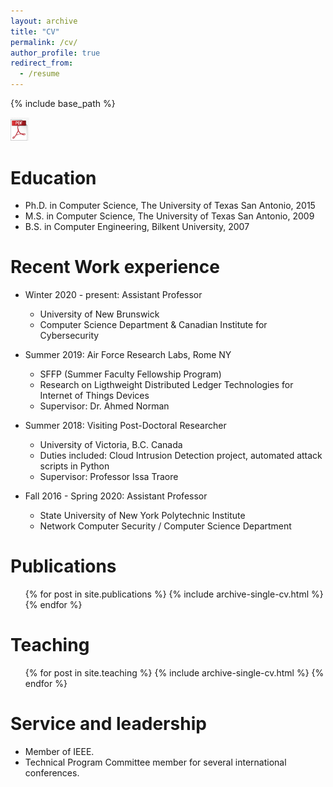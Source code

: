 ```yaml
---
layout: archive
title: "CV"
permalink: /cv/
author_profile: true
redirect_from:
  - /resume
---
```


{% include base_path %}
<!---
[**_pdf_**](https://www.dropbox.com/s/qxftf4utu3s76me/cv_ali_tekeoglu.pdf?dl=0)
-->
<a href="https://www.dropbox.com/s/qxftf4utu3s76me/cv_ali_tekeoglu.pdf?dl=0"><img src="../files/pdflogo.jpg" width="30"></a>

Education
======
* Ph.D. in Computer Science, The University of Texas San Antonio, 2015
* M.S. in Computer Science, The University of Texas San Antonio, 2009
* B.S. in Computer Engineering, Bilkent University, 2007


Recent Work experience
======
* Winter 2020 - present: Assistant Professor
  * University of New Brunswick
  * Computer Science Department & Canadian Institute for Cybersecurity

* Summer 2019: Air Force Research Labs, Rome NY
  * SFFP (Summer Faculty Fellowship Program)
  * Research on Ligthweight Distributed Ledger Technologies for Internet of Things Devices
  * Supervisor: Dr. Ahmed Norman

* Summer 2018: Visiting Post-Doctoral Researcher
  * University of Victoria, B.C. Canada
  * Duties included: Cloud Intrusion Detection project, automated attack scripts in Python
  * Supervisor: Professor Issa Traore

* Fall 2016 - Spring 2020: Assistant Professor
  * State University of New York Polytechnic Institute
  * Network Computer Security / Computer Science Department
   

Publications
======
  <ul>{% for post in site.publications %}
    {% include archive-single-cv.html %}
  {% endfor %}</ul>
   
Teaching
======
  <ul>{% for post in site.teaching %}
    {% include archive-single-cv.html %}
  {% endfor %}</ul>
  
Service and leadership
======
* Member of IEEE.
* Technical Program Committee member for several international conferences.
